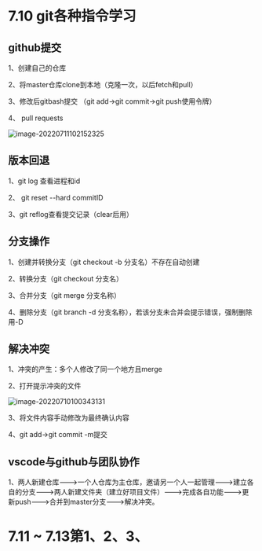 

# 7.10 git各种指令学习

## github提交

1、创建自己的仓库

2、将master仓库clone到本地（克隆一次，以后fetch和pull）

3、修改后gitbash提交 （git add->git commit->git push使用令牌）

4、 pull requests

![image-20220711102152325](C:\Users\86151\AppData\Roaming\Typora\typora-user-images\image-20220711102152325.png)

## 版本回退

1、git log 查看进程和id

2、 git reset --hard commitID

3、git reflog查看提交记录（clear后用）

## 分支操作

1、创建并转换分支（git checkout -b 分支名）不存在自动创建

2、转换分支（git checkout 分支名）

3、合并分支（git merge 分支名称）

4、删除分支（git branch -d 分支名称），若该分支未合并会提示错误，强制删除用-D

## 解决冲突

1、冲突的产生：多个人修改了同一个地方且merge

2、打开提示冲突的文件

![image-20220710100343131](C:\Users\86151\AppData\Roaming\Typora\typora-user-images\image-20220710100343131.png)

3、将文件内容手动修改为最终确认内容

4、git add->git commit -m提交

## vscode与github与团队协作

1、两人新建仓库--->一个人仓库为主仓库，邀请另一个人一起管理--->建立各自的分支--->两人新建文件夹（建立好项目文件）--->完成各自功能--->更新push--->合并到master分支--->解决冲突。

# 7.11 ~ 7.13第1、2、3、 